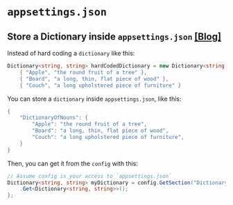 # `appsettings.json`

## Store a Dictionary inside `appsettings.json` [[Blog]](https://longroadtoprogrammingmastery.wordpress.com/2021/08/26/c-put-a-dictionary-inside-the-config-appsettings-json/)

Instead of hard coding a `dictionary` like this:
```csharp
Dictionary<string, string> hardCodedDictionary = new Dictionary<string, string> {
    { "Apple", "the round fruit of a tree" },
    { "Board", "a long, thin, flat piece of wood" },
    { "Couch", "a long upholstered piece of furniture" }
```

You can store a `dictionary` inside `appsettings.json`, like this:

```csharp
{
    "DictionaryOfNouns": {
        "Apple": "the round fruit of a tree",
        "Board": "a long, thin, flat piece of wood",
        "Couch": "a long upholstered piece of furniture",
    }
}
```

Then, you can get it from the `config` with this:

```csharp
// Assume config is your access to `appsettings.json`
Dictionary<string, string> myDictionary = config.GetSection("DictionaryOfNouns")
    .Get<Dictionary<string, string>>();
};
```